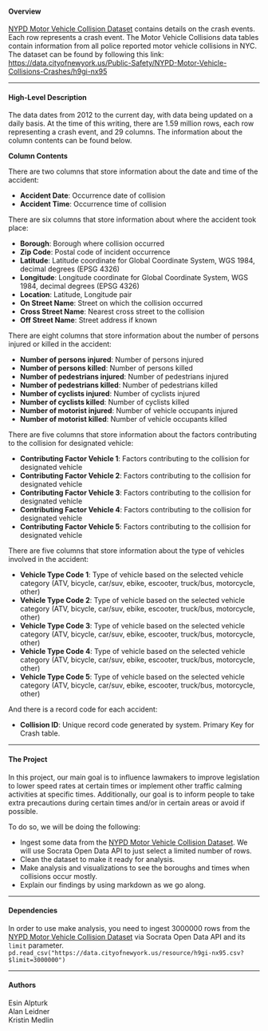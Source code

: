
#### Overview
[NYPD Motor Vehicle Collision Dataset](https://data.cityofnewyork.us/Public-Safety/NYPD-Motor-Vehicle-Collisions-Crashes/h9gi-nx95) contains details on the crash events. Each row represents a crash event. The Motor Vehicle Collisions data tables contain information from all police reported motor vehicle collisions in NYC. The dataset can be found by following this link: https://data.cityofnewyork.us/Public-Safety/NYPD-Motor-Vehicle-Collisions-Crashes/h9gi-nx95
***** 
#### High-Level Description
The data dates from 2012 to the current day, with data being updated on a daily basis. At the time of this writing, there are 1.59 million rows, each row representing a crash event, and 29 columns. The information about the column contents can be found below.

**Column Contents**

There are two columns that store information about the date and time of the accident:
* **Accident Date**:  Occurrence date of collision
* **Accident Time**:  Occurrence time of collision

There are six columns that store information about where the accident took place:
* **Borough**:  Borough where collision occurred
* **Zip Code**:  Postal code of incident occurrence
* **Latitude**:  Latitude coordinate for Global Coordinate System, WGS 1984, decimal degrees (EPSG 4326)
* **Longitude**:  Longitude coordinate for Global Coordinate System, WGS 1984, decimal degrees (EPSG 4326)
* **Location**:  Latitude, Longitude pair
* **On Street Name**:  Street on which the collision occurred
* **Cross Street Name**:  Nearest cross street to the collision
* **Off Street Name**:  Street address if known

There are eight columns that store information about the number of persons injured or killed in the accident:
* **Number of persons injured**:  Number of persons injured
* **Number of persons killed**:  Number of persons killed
* **Number of pedestrians injured**:  Number of pedestrians injured
* **Number of pedestrians killed**:  Number of pedestrians killed
* **Number of cyclists injured**:  Number of cyclists injured
* **Number of cyclists killed**:  Number of cyclists killed
* **Number of motorist injured**:  Number of vehicle occupants injured
* **Number of motorist killed**:  Number of vehicle occupants killed

There are five columns that store information about the factors contributing to the collision for designated vehicle:
* **Contributing Factor Vehicle 1**:  Factors contributing to the collision for designated vehicle
* **Contributing Factor Vehicle 2**:  Factors contributing to the collision for designated vehicle
* **Contributing Factor Vehicle 3**:  Factors contributing to the collision for designated vehicle
* **Contributing Factor Vehicle 4**:  Factors contributing to the collision for designated vehicle
* **Contributing Factor Vehicle 5**:  Factors contributing to the collision for designated vehicle

There are five columns that store information about the type of vehicles involved in the accident:
* **Vehicle Type Code 1**:  Type of vehicle based on the selected vehicle category (ATV, bicycle, car/suv, ebike, escooter, truck/bus, motorcycle, other)
* **Vehicle Type Code 2**:  Type of vehicle based on the selected vehicle category (ATV, bicycle, car/suv, ebike, escooter, truck/bus, motorcycle, other)
* **Vehicle Type Code 3**:  Type of vehicle based on the selected vehicle category (ATV, bicycle, car/suv, ebike, escooter, truck/bus, motorcycle, other)
* **Vehicle Type Code 4**:  Type of vehicle based on the selected vehicle category (ATV, bicycle, car/suv, ebike, escooter, truck/bus, motorcycle, other)
* **Vehicle Type Code 5**:  Type of vehicle based on the selected vehicle category (ATV, bicycle, car/suv, ebike, escooter, truck/bus, motorcycle, other)

And there is a record code for each accident:
* **Collision ID**:  Unique record code generated by system. Primary Key for Crash table.
***** 
#### The Project
In this project, our main goal is to influence lawmakers to improve legislation to lower speed rates at certain times or implement other traffic calming activities at specific times. Additionally, our goal is to inform people to take extra precautions during certain times and/or in certain areas or avoid if possible.

To do so, we will be doing the following:

* Ingest some data from the [NYPD Motor Vehicle Collision Dataset](https://data.cityofnewyork.us/Public-Safety/NYPD-Motor-Vehicle-Collisions-Crashes/h9gi-nx95). We will use Socrata Open Data API to just select a limited number of rows.
* Clean the dataset to make it ready for analysis.
* Make analysis and visualizations to see the boroughs and times when collisions occur mostly. 
* Explain our findings by using markdown as we go along.
*****
#### Dependencies
In order to use make analysis, you need to ingest 3000000 rows from the [NYPD Motor Vehicle Collision Dataset](https://data.cityofnewyork.us/Public-Safety/NYPD-Motor-Vehicle-Collisions-Crashes/h9gi-nx95) via Socrata Open Data API and its `limit` parameter. 
`pd.read_csv("https://data.cityofnewyork.us/resource/h9gi-nx95.csv?$limit=3000000")` 
***** 
#### Authors
Esin Alpturk<br/>
Alan Leidner<br/>
Kristin Medlin
